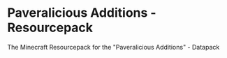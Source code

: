 # Paveralicious Additions - Resourcepack
The Minecraft Resourcepack for the "Paveralicious Additions" - Datapack 
